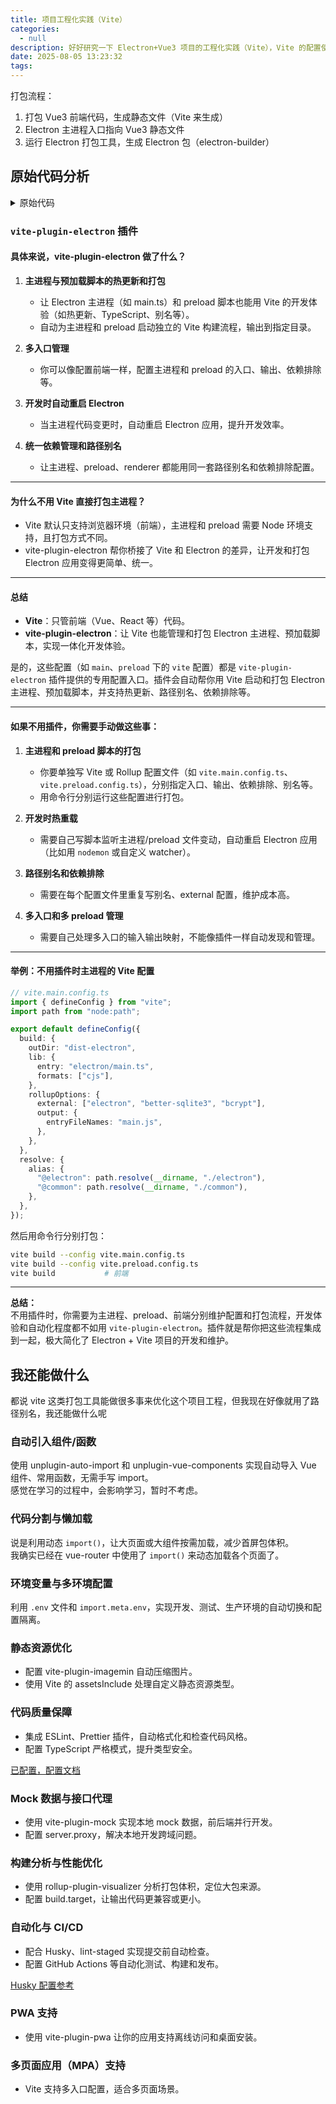 ```yaml
---
title: 项目工程化实践（Vite）
categories:
  - null
description: 好好研究一下 Electron+Vue3 项目的工程化实践（Vite），Vite 的配置使用。
date: 2025-08-05 13:23:32
tags:
---
```


打包流程：

1. 打包 Vue3 前端代码，生成静态文件（Vite 来生成）
2. Electron 主进程入口指向 Vue3 静态文件
3. 运行 Electron 打包工具，生成 Electron 包（electron-builder）

## 原始代码分析

<details>
<summary>原始代码</summary>

```ts
import { defineConfig } from "vite";
import path from "node:path";
import electron from "vite-plugin-electron/simple";
import vue from "@vitejs/plugin-vue";
import monacoEditorPlugin from "vite-plugin-monaco-editor";
import fs from "node:fs";

// 自动发现插件目录
const pluginsDir = path.resolve(__dirname, "src/plugins");
const plugins = fs
  .readdirSync(pluginsDir)
  .filter((file) => fs.statSync(path.join(pluginsDir, file)).isDirectory())
  .filter((dir) => fs.existsSync(path.join(pluginsDir, dir, "index.html")));

// 构建入口配置
const buildInputs = {
  main: path.resolve(__dirname, "index.html"),
  ...Object.fromEntries(
    plugins.map((plugin) => [
      plugin,
      path.resolve(__dirname, `src/plugins/${plugin}/index.html`),
    ])
  ),
};

// 收集所有预加载脚本
const preloadInputs = {
  main_preload: path.join(__dirname, "electron/preload.ts"),
  login_preload: path.join(__dirname, "electron/preload/loginPreload.ts"),
  ...Object.fromEntries(
    plugins
      .filter((plugin) =>
        fs.existsSync(path.join(pluginsDir, plugin, "electron/preload.ts"))
      )
      .map((plugin) => [
        `${plugin}_preload`,
        path.join(pluginsDir, plugin, "electron/preload.ts"),
      ])
  ),
};

// 原生模块列表
const nativeModules = ["better-sqlite3", "bcrypt", "electron"];

// https://vitejs.dev/config/
export default defineConfig({
  resolve: {
    alias: {
      "~": path.resolve(__dirname, "./"),
      "@": path.resolve(__dirname, "./src"),
      src: path.resolve(__dirname, "./src"),
      "@electron": path.resolve(__dirname, "./electron"),
      "@common": path.resolve(__dirname, "./common"),
    },
  },
  base: "./",
  build: {
    rollupOptions: {
      input: buildInputs,
      output: {
        inlineDynamicImports: false,
        manualChunks: undefined,
      },
      // 在主构建中也排除原生模块
      external: nativeModules,
    },
  },
  plugins: [
    (monacoEditorPlugin as any).default({
      languageWorkers: ["editorWorkerService", "json"],
    }),
    vue(),
    electron({
      main: {
        entry: "electron/main.ts",
        vite: {
          resolve: {
            alias: {
              "@": path.resolve(__dirname, "./src"),
              "@electron": path.resolve(__dirname, "./electron"),
              "@common": path.resolve(__dirname, "./common"),
            },
          },
          build: {
            outDir: "dist-electron",
            rollupOptions: {
              external: nativeModules,
              output: {
                format: "es",
              },
            },
          },
          optimizeDeps: {
            exclude: nativeModules,
          },
        },
      },
      preload: {
        input: preloadInputs,
        vite: {
          build: {
            outDir: "dist-electron",
            rollupOptions: {
              external: nativeModules,
              output: {
                inlineDynamicImports: false,
                manualChunks: undefined,
                entryFileNames: "[name].mjs",
              },
            },
          },
          optimizeDeps: {
            exclude: nativeModules,
          },
        },
      },

      renderer: process.env.NODE_ENV === "test" ? undefined : {},
    }),
  ],
});
```

</details>

### `vite-plugin-electron` 插件

#### 具体来说，vite-plugin-electron 做了什么？

1. **主进程与预加载脚本的热更新和打包**

   - 让 Electron 主进程（如 main.ts）和 preload 脚本也能用 Vite 的开发体验（如热更新、TypeScript、别名等）。
   - 自动为主进程和 preload 启动独立的 Vite 构建流程，输出到指定目录。

2. **多入口管理**

   - 你可以像配置前端一样，配置主进程和 preload 的入口、输出、依赖排除等。

3. **开发时自动重启 Electron**

   - 当主进程代码变更时，自动重启 Electron 应用，提升开发效率。

4. **统一依赖管理和路径别名**
   - 让主进程、preload、renderer 都能用同一套路径别名和依赖排除配置。

---

#### 为什么不用 Vite 直接打包主进程？

- Vite 默认只支持浏览器环境（前端），主进程和 preload 需要 Node 环境支持，且打包方式不同。
- vite-plugin-electron 帮你桥接了 Vite 和 Electron 的差异，让开发和打包 Electron 应用变得更简单、统一。

---

#### 总结

- **Vite**：只管前端（Vue、React 等）代码。
- **vite-plugin-electron**：让 Vite 也能管理和打包 Electron 主进程、预加载脚本，实现一体化开发体验。

是的，这些配置（如 `main`、`preload` 下的 `vite` 配置）都是 `vite-plugin-electron` 插件提供的专用配置入口。插件会自动帮你用 Vite 启动和打包 Electron 主进程、预加载脚本，并支持热更新、路径别名、依赖排除等。

---

#### 如果**不用插件**，你需要手动做这些事：

1. **主进程和 preload 脚本的打包**

   - 你要单独写 Vite 或 Rollup 配置文件（如 `vite.main.config.ts`、`vite.preload.config.ts`），分别指定入口、输出、依赖排除、别名等。
   - 用命令行分别运行这些配置进行打包。

2. **开发时热重载**

   - 需要自己写脚本监听主进程/preload 文件变动，自动重启 Electron 应用（比如用 `nodemon` 或自定义 watcher）。

3. **路径别名和依赖排除**

   - 需要在每个配置文件里重复写别名、external 配置，维护成本高。

4. **多入口和多 preload 管理**
   - 需要自己处理多入口的输入输出映射，不能像插件一样自动发现和管理。

---

#### 举例：不用插件时主进程的 Vite 配置

```typescript
// vite.main.config.ts
import { defineConfig } from "vite";
import path from "node:path";

export default defineConfig({
  build: {
    outDir: "dist-electron",
    lib: {
      entry: "electron/main.ts",
      formats: ["cjs"],
    },
    rollupOptions: {
      external: ["electron", "better-sqlite3", "bcrypt"],
      output: {
        entryFileNames: "main.js",
      },
    },
  },
  resolve: {
    alias: {
      "@electron": path.resolve(__dirname, "./electron"),
      "@common": path.resolve(__dirname, "./common"),
    },
  },
});
```

然后用命令行分别打包：

```bash
vite build --config vite.main.config.ts
vite build --config vite.preload.config.ts
vite build           # 前端
```

---

**总结：**  
不用插件时，你需要为主进程、preload、前端分别维护配置和打包流程，开发体验和自动化程度都不如用 `vite-plugin-electron`。插件就是帮你把这些流程集成到一起，极大简化了 Electron + Vite 项目的开发和维护。

## 我还能做什么

都说 vite 这类打包工具能做很多事来优化这个项目工程，但我现在好像就用了路径别名，我还能做什么呢

### 自动引入组件/函数

使用 unplugin-auto-import 和 unplugin-vue-components 实现自动导入 Vue 组件、常用函数，无需手写 import。  
感觉在学习的过程中，会影响学习，暂时不考虑。

### 代码分割与懒加载

说是利用动态 `import()`，让大页面或大组件按需加载，减少首屏包体积。  
我确实已经在 vue-router 中使用了 `import()` 来动态加载各个页面了。

### 环境变量与多环境配置

利用 `.env` 文件和 `import.meta.env`，实现开发、测试、生产环境的自动切换和配置隔离。

### 静态资源优化

- 配置 vite-plugin-imagemin 自动压缩图片。
- 使用 Vite 的 assetsInclude 处理自定义静态资源类型。

### 代码质量保障

- 集成 ESLint、Prettier 插件，自动格式化和检查代码风格。
- 配置 TypeScript 严格模式，提升类型安全。

[已配置，配置文档](/source/_posts/CS/dailyuse/工程化实践/配置「eslint-Prettier」.md)

### Mock 数据与接口代理

- 使用 vite-plugin-mock 实现本地 mock 数据，前后端并行开发。
- 配置 server.proxy，解决本地开发跨域问题。

### 构建分析与性能优化

- 使用 rollup-plugin-visualizer 分析打包体积，定位大包来源。
- 配置 build.target，让输出代码更兼容或更小。

### 自动化与 CI/CD

- 配合 Husky、lint-staged 实现提交前自动检查。
- 配置 GitHub Actions 等自动化测试、构建和发布。

[Husky 配置参考](/source/_posts/CS/dailyuse/工程化实践/「Husky-lint-staged」.md)

### PWA 支持

- 使用 vite-plugin-pwa 让你的应用支持离线访问和桌面安装。

### 多页面应用（MPA）支持

- Vite 支持多入口配置，适合多页面场景。
